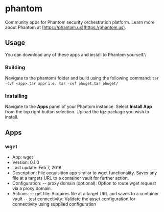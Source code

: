 # phantom
Community apps for Phantom security orchestration platform.
Learn more about Phantom at [https://phantom.us](https://phantom.us).

## Usage
You can download any of these apps and install to Phantom yourself.\

### Building
Navigate to the phantom/ folder and build using the following command:
```tar -cvf <app>.tar app/```
```i.e. tar -cvf phwget.tar phwget/```

### Installing
Navigate to the **Apps** panel of your Phantom instance.
Select **Install App** from the top right button selection.
Upload the tgz package you wish to install.

## Apps

### wget
- App: wget
- Version: 0.1.0
- Last update: Feb 7, 2018
- Description: File acquisition app similar to wget functionality. Saves any file at a targets URL to a container vault for further action.
- Configuration:
-- proxy domain (optional): Option to route wget request via a proxy domain.
- Actions:
-- get file: Acquires file at a target URL and saves to a container vault
-- test connectivity: Validate the asset configuration for connectivity using supplied configuration